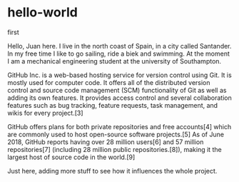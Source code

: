 # hello-world

first 

Hello, Juan here. I live in the north coast of Spain, in a city called Santander. In my free time I like to go sailing, ride a biek and swimming. At the moment I am a mechanical engineering student at the university of Southampton.


GitHub Inc. is a web-based hosting service for version control using Git. It is mostly used for computer code. It offers all of the distributed version control and source code management (SCM) functionality of Git as well as adding its own features. It provides access control and several collaboration features such as bug tracking, feature requests, task management, and wikis for every project.[3]

GitHub offers plans for both private repositories and free accounts[4] which are commonly used to host open-source software projects.[5] As of June 2018, GitHub reports having over 28 million users[6] and 57 million repositories[7] (including 28 million public repositories.[8]), making it the largest host of source code in the world.[9]

Just here, adding more stuff to see how it influences the whole project.

